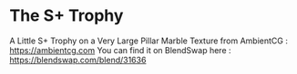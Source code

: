 # The S+ Trophy
A Little S+ Trophy on a Very Large Pillar
Marble Texture from AmbientCG : https://ambientcg.com
You can find it on BlendSwap here : https://blendswap.com/blend/31636
